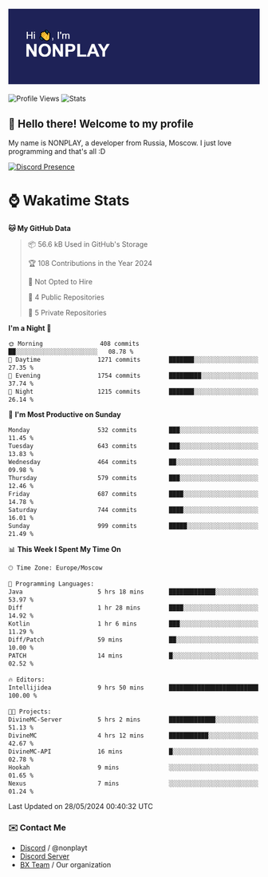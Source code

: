 ![Discord Presence](./header.png)
<br></br>
![Profile Views](https://komarev.com/ghpvc/?username=NONPLAYT&color=blue&style=for-the-badge)
![Stats](https://img.shields.io/badge/0%25-OPTIMIZED-orange?style=for-the-badge)


## :wave: Hello there! Welcome to my profile

My name is NONPLAY, a developer from Russia, Moscow. I just love programming and that's all :D

[![Discord Presence](https://lanyard.cnrad.dev/api/597087584090587177?showDisplayName=true)](https://discord.com/users/597087584090587177) 

# ⌚ Wakatime Stats

<!--START_SECTION:waka-->
**🐱 My GitHub Data** 

> 📦 56.6 kB Used in GitHub's Storage 
 > 
> 🏆 108 Contributions in the Year 2024
 > 
> 🚫 Not Opted to Hire
 > 
> 📜 4 Public Repositories 
 > 
> 🔑 5 Private Repositories 
 > 
**I'm a Night 🦉** 

```text
🌞 Morning                408 commits         ██░░░░░░░░░░░░░░░░░░░░░░░   08.78 % 
🌆 Daytime                1271 commits        ███████░░░░░░░░░░░░░░░░░░   27.35 % 
🌃 Evening                1754 commits        █████████░░░░░░░░░░░░░░░░   37.74 % 
🌙 Night                  1215 commits        ███████░░░░░░░░░░░░░░░░░░   26.14 % 
```
📅 **I'm Most Productive on Sunday** 

```text
Monday                   532 commits         ███░░░░░░░░░░░░░░░░░░░░░░   11.45 % 
Tuesday                  643 commits         ███░░░░░░░░░░░░░░░░░░░░░░   13.83 % 
Wednesday                464 commits         ██░░░░░░░░░░░░░░░░░░░░░░░   09.98 % 
Thursday                 579 commits         ███░░░░░░░░░░░░░░░░░░░░░░   12.46 % 
Friday                   687 commits         ████░░░░░░░░░░░░░░░░░░░░░   14.78 % 
Saturday                 744 commits         ████░░░░░░░░░░░░░░░░░░░░░   16.01 % 
Sunday                   999 commits         █████░░░░░░░░░░░░░░░░░░░░   21.49 % 
```


📊 **This Week I Spent My Time On** 

```text
🕑︎ Time Zone: Europe/Moscow

💬 Programming Languages: 
Java                     5 hrs 18 mins       █████████████░░░░░░░░░░░░   53.97 % 
Diff                     1 hr 28 mins        ████░░░░░░░░░░░░░░░░░░░░░   14.92 % 
Kotlin                   1 hr 6 mins         ███░░░░░░░░░░░░░░░░░░░░░░   11.29 % 
Diff/Patch               59 mins             ██░░░░░░░░░░░░░░░░░░░░░░░   10.00 % 
PATCH                    14 mins             █░░░░░░░░░░░░░░░░░░░░░░░░   02.52 % 

🔥 Editors: 
Intellijidea             9 hrs 50 mins       █████████████████████████   100.00 % 

🐱‍💻 Projects: 
DivineMC-Server          5 hrs 2 mins        █████████████░░░░░░░░░░░░   51.13 % 
DivineMC                 4 hrs 12 mins       ███████████░░░░░░░░░░░░░░   42.67 % 
DivineMC-API             16 mins             █░░░░░░░░░░░░░░░░░░░░░░░░   02.78 % 
Hookah                   9 mins              ░░░░░░░░░░░░░░░░░░░░░░░░░   01.65 % 
Nexus                    7 mins              ░░░░░░░░░░░░░░░░░░░░░░░░░   01.24 % 
```


 Last Updated on 28/05/2024 00:40:32 UTC
<!--END_SECTION:waka-->

### ✉️ Contact Me

- [Discord](https://discord.com/users/597087584090587177) / @nonplayt
- [Discord Server](https://discord.gg/p7cxhw7E2M)
- [BX Team](https://github.com/BX-Team) / Our organization
